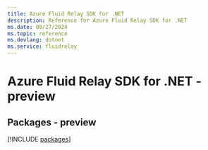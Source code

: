 ```yaml
---
title: Azure Fluid Relay SDK for .NET
description: Reference for Azure Fluid Relay SDK for .NET
ms.date: 09/27/2024
ms.topic: reference
ms.devlang: dotnet
ms.service: fluidrelay
---
```

# Azure Fluid Relay SDK for .NET - preview
## Packages - preview
[!INCLUDE [packages](fluid-relay-index.md)]